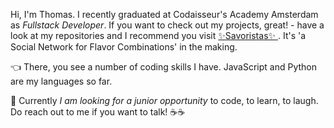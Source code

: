 Hi, I'm Thomas. I recently graduated at Codaisseur's Academy Amsterdam as _Fullstack Developer_. If you want to check out my projects, great! - have a look at my repositories and I recommend you visit [✨Savoristas✨ ](https://savoristas.netlify.app/). It's 'a Social Network for Flavor Combinations' in the making.

👈 There, you see a number of coding skills I have. JavaScript and Python are my languages so far.

🔭 Currently _I am looking for a junior opportunity_ to code, to learn, to laugh.
Do reach out to me if you want to talk! ☕☕
